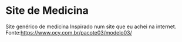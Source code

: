 # Site de Medicina
 Site genérico de medicina
 Inspirado num site que eu achei na internet. Fonte:https://www.ocy.com.br/pacote03/modelo03/
